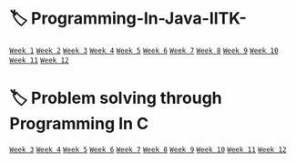 # :label: Programming-In-Java-IITK-
<a href="https://github.com/Aarchie-05/Programming-In-Java-IITK-/tree/main/Week%201">`Week 1`</a>
<a href="https://github.com/Aarchie-05/Programming-In-Java-IITK-/tree/main/Week%202">`Week 2`</a>
<a href="https://github.com/Aarchie-05/Programming-In-Java-IITK-/tree/main/Week%203">`Week 3`</a>
<a href="https://github.com/Aarchie-05/Programming-In-Java-IITK-/tree/main/Week%204">`Week 4`</a>
<a href="https://github.com/Aarchie-05/Programming-In-Java-IITK-/tree/main/Week%205">`Week 5`</a>
<a href="https://github.com/Aarchie-05/Programming-In-Java-IITK-/tree/main/Week%206">`Week 6`</a>
<a href="https://github.com/Aarchie-05/Programming-In-Java-IITK-/tree/main/Week%207">`Week 7`</a>
<a href="#w8">`Week 8`</a>
<a href="#w9">`Week 9`</a>
<a href="#w10">`Week 10`</a>
<a href="#w11">`Week 11`</a>
<a href="#w12">`Week 12`</a>

# :label: Problem solving through Programming In C
<a href="https://github.com/Aarchie-05/Programming-In-Java-IITK-/tree/main/Problem%20solving%20through%20Programming%20In%20C/Week%203">`Week 3`</a>
<a href="https://github.com/Aarchie-05/Programming-In-Java-IITK-/tree/main/Problem%20solving%20through%20Programming%20In%20C/Week%204">`Week 4`</a>
<a href="https://github.com/Aarchie-05/Programming-In-Java-IITK-/tree/main/Problem%20solving%20through%20Programming%20In%20C/Week%205">`Week 5`</a>
<a href="https://github.com/Aarchie-05/Programming-In-Java-IITK-/tree/main/Problem%20solving%20through%20Programming%20In%20C/Week%206">`Week 6`</a>
<a href="https://github.com/Aarchie-05/Programming-In-Java-IITK-/tree/main/Problem%20solving%20through%20Programming%20In%20C/Week%207">`Week 7`</a>
<a href="https://github.com/Aarchie-05/Programming-In-Java-IITK-/tree/main/Problem%20solving%20through%20Programming%20In%20C/Week%208">`Week 8`</a>
<a href="https://github.com/Aarchie-05/Programming-In-Java-IITK-/tree/main/Problem%20solving%20through%20Programming%20In%20C/Week%209">`Week 9`</a>
<a href="https://github.com/Aarchie-05/Programming-In-Java-IITK-/tree/main/Problem%20solving%20through%20Programming%20In%20C/Week%2010">`Week 10`</a>
<a href="https://github.com/Aarchie-05/Programming-In-Java-IITK-/tree/main/Problem%20solving%20through%20Programming%20In%20C/Week%2011">`Week 11`</a>
<a href="https://github.com/Aarchie-05/Programming-In-Java-IITK-/tree/main/Problem%20solving%20through%20Programming%20In%20C/Week%2012">`Week 12`</a>
